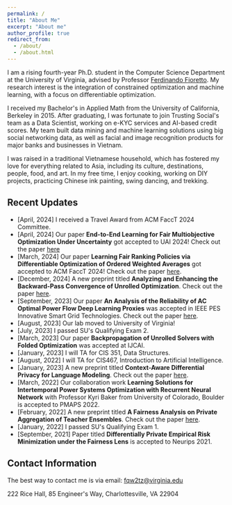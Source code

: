 ```yaml
---
permalink: /
title: "About Me"
excerpt: "About me"
author_profile: true
redirect_from: 
  - /about/
  - /about.html
---
```



I am a rising fourth-year Ph.D. student in the Computer Science Department at the University of Virginia, advised by Professor [Ferdinando Fioretto](https://nandofioretto.github.io/). My research interest is the integration of constrained optimization and machine learning, with a focus on differentiable optimization.

I received my Bachelor's in Applied Math from the University of California, Berkeley in 2015. After graduating, I was fortunate to join Trusting Social's team as a Data Scientist, working on e-KYC services and AI-based credit scores. My team built data mining and machine learning solutions using big social networking data, as well as facial and image recognition products for major banks and businesses in Vietnam.

I was raised in a traditional Vietnamese household, which has fostered my love for everything related to Asia, including its culture, destinations, people, food, and art. In my free time, I enjoy cooking, working on DIY projects, practicing Chinese ink painting, swing dancing, and trekking.


## Recent Updates
* [April, 2024] I received a Travel Award from ACM FaccT 2024 Committee. 
* [April, 2024] Our paper  **End-to-End Learning for Fair Multiobjective Optimization Under Uncertainty** got accepted to UAI 2024! Check out the paper [here](https://arxiv.org/abs/2402.07772) 
* [March, 2024] Our paper **Learning Fair Ranking Policies via Differentiable Optimization of Ordered Weighted Averages** got accepted to ACM FaccT 2024! Check out the paper [here](https://arxiv.org/abs/2402.05252).
* [December, 2024] A new preprint titled **Analyzing and Enhancing the Backward-Pass Convergence of Unrolled Optimization**. Check out the paper [here](https://arxiv.org/abs/2312.17394).
* [September, 2023] Our paper **An Analysis of the Reliability of AC Optimal Power Flow Deep Learning Proxies** was accepted in IEEE PES Innovative Smart Grid Technologies. Check out the paper [here](https://arxiv.org/pdf/2111.11168.pdf).
* [August, 2023] Our lab moved to University of Virginia! 
* [July, 2023] I passed SU's Qualifying Exam 2. 
* [March, 2023] Our paper **Backpropagation of Unrolled Solvers with Folded Optimization** was accepted at IJCAI.
* [January, 2023] I will TA for CIS 351, Data Structures. 
* [August, 2022] I will TA for CIS467, Introduction to Artificial Intelligence. 
* [January, 2023] A new preprint titled **Context-Aware Differential Privacy for Language Modeling**. Check out the paper [here](https://arxiv.org/abs/2301.12288).
* [March, 2022] Our collaboration work **Learning Solutions for Intertemporal
Power Systems Optimization with Recurrent Neural Network** with Professor Kyri Baker from University of Colorado, Boulder is accepted to PMAPS 2022.
* [February, 2022] A new preprint titled **A Fairness Analysis on Private Aggregation of Teacher Ensembles**. Check out the paper [here](https://arxiv.org/pdf/2109.08630.pdf).
* [January, 2022] I passed SU's Qualifying Exam 1. 
* [September, 2021] Paper titled **Differentially Private Empirical Risk Minimization under the Fairness Lens** is accepted to Neurips 2021.

## Contact Information 

The best way to contact me is via email: fqw2tz@virginia.edu

222 Rice Hall, 85 Engineer's Way, Charlottesville, VA 22904
